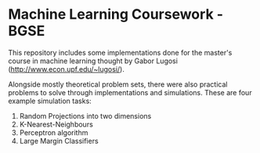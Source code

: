# Machine Learning Coursework - BGSE
This repository includes some implementations done for the master's course in machine learning thought by Gabor Lugosi (http://www.econ.upf.edu/~lugosi/).

Alongside mostly theoretical problem sets, there were also practical problems to solve through implementations and simulations. These are four example simulation tasks:
1. Random Projections into two dimensions
2. K-Nearest-Neighbours
3. Perceptron algorithm
4. Large Margin Classifiers
